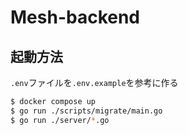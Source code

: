 # Mesh-backend

## 起動方法

`.env`ファイルを`.env.example`を参考に作る

```bash
$ docker compose up
$ go run ./scripts/migrate/main.go
$ go run ./server/*.go
```
